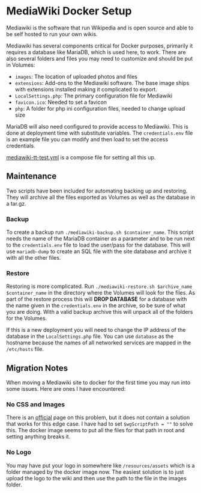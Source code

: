 # MediaWiki Docker Setup

Mediawiki is the software that run Wikipedia and is open source and able to be
self hosted to run your own wikis.

Mediawiki has several components critical for Docker purposes, primarily it
requires a database like MariaDB, which is used here, to work. There are also 
several folders and files you may need to customize and should be put in 
Volumes:

 - `images`: The location of uploaded photos and files
 - `extensions`: Add-ons to the Mediawiki software. The base image ships with 
extensions installed making it complicated to export.
 - `LocalSettings.php`: The primary configuration file for Mediawiki
 - `favicon.ico`: Needed to set a favicon
 - `php`: A folder for php ini configuration files, needed to change upload size

MariaDB will also need configured to provide access to Mediawiki. This is done
at deployment time with substitute variables. The `credentials.env` file is an
example file you can modify and then load to set the access credentials.

[mediawiki-tt-test.yml](mediawiki-tt-test.yml) is a compose file for setting 
all this up.

## Maintenance

Two scripts have been included for automating backing up and restoring. They 
will archive all the files exported as Volumes as well as the database in a 
tar.gz.

### Backup

To create a backup run `./mediawiki-backup.sh $container_name`. This script 
needs the name of the MariaDB container as a parameter and to be run next to 
the `credentials.env` file to load the user/pass for the database. This will 
use `mariadb-dump` to create an SQL file with the site database and archive it 
with all the other files.

### Restore

Restoring is more complicated. Run `./mediawiki-restore.sh $archive_name $container_name`
in the directory where the Volumes will look for the files. As
part of the restore process this will **DROP DATABASE** for a database with the
name given in the `credentials.env` in the archive, so be sure of what you are
doing. With a valid backup archive this will unpack all of the folders for the 
Volumes.

If this is a new deployment you will need to change the IP address of the 
database in the `LocalSettings.php` file. You can use `database` as the
hostname because the names of all networked services are mapped in the 
`/etc/hosts` file.

## Migration Notes

When moving a Mediawiki site to docker for the first time you may run into some
issues. Here are ones I have encountered:

### No CSS and Images

There is an [official](https://www.mediawiki.org/wiki/Manual:Common_errors_and_symptoms#The_wiki_appears_without_styles_applied_and_images_are_missing)
page on this problem, but it does not contain a solution that works for this
edge case. I have had to set `$wgScriptPath = ""` to solve this. The docker image
seems to put all the files for that path in root and setting anything breaks it.

### No Logo

You may have put your logo in somewhere like `/resources/assets` which is a 
folder managed by the docker image now. The easiest solution is to just upload
the logo to the wiki and then use the path to the file in the images folder.
